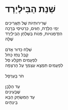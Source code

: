 # שְׁנַת הַבִּילְיַרְד

שְׁרִירוּתִיּוֹת שֶׁל תַּאֲרִיכִים \
יְמֵי הֻלֶּדֶת, חַגִּים, כַּרְטִיסֵי בְּרָכָה\
הִזְדַּמְּנוּיוֹת, פִּנּוֹת בְּשֻׁלְחַן הַבִּילְיַרְד \
שֶׁלָּהּ\
\
שְׁלַח כַּדּוּר אָדֹם\
קַבֵּל נֶתֶז כָּחֹל\
לִפְעָמִים תִּקְלַע סַל\
לִפְעָמִים תִּמְצָא עַצְמְךָ עַל הָרִצְפָּה \
\
חֹר בָּעַרְסָל\
\
עַד הַלָּבָן\
שֶׁבָּעֵינַיִם\
עַד הַמִּשְׂחָק הַבָּא\
בֵּינְתַיִם

